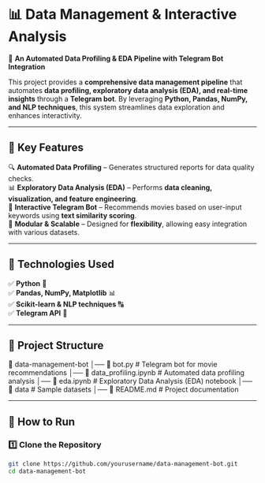 # 📊 Data Management & Interactive Analysis  

🚀 **An Automated Data Profiling & EDA Pipeline with Telegram Bot Integration**  

This project provides a **comprehensive data management pipeline** that automates **data profiling, exploratory data analysis (EDA), and real-time insights** through a **Telegram bot**. By leveraging **Python, Pandas, NumPy, and NLP techniques**, this system streamlines data exploration and enhances interactivity.  

---

## 🌟 Key Features  
🔍 **Automated Data Profiling** – Generates structured reports for data quality checks.  
📊 **Exploratory Data Analysis (EDA)** – Performs **data cleaning, visualization, and feature engineering**.  
🤖 **Interactive Telegram Bot** – Recommends movies based on user-input keywords using **text similarity scoring**.  
📂 **Modular & Scalable** – Designed for **flexibility**, allowing easy integration with various datasets.  

---

## 🔧 Technologies Used  
✅ **Python** 🐍  
✅ **Pandas, NumPy, Matplotlib** 📊  
✅ **Scikit-learn & NLP techniques** 🔠  
✅ **Telegram API** 🤖  

---

## 📂 Project Structure  

📂 data-management-bot │── 📄 bot.py # Telegram bot for movie recommendations
│── 📄 data_profiling.ipynb # Automated data profiling analysis
│── 📄 eda.ipynb # Exploratory Data Analysis (EDA) notebook
│── 📂 data # Sample datasets
│── 📄 README.md # Project documentation

---

## 🚀 How to Run  

### 1️⃣ Clone the Repository  
```bash
git clone https://github.com/yourusername/data-management-bot.git
cd data-management-bot
